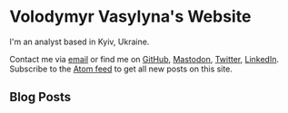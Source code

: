 # Volodymyr Vasylyna's Website

I'm an analyst based in Kyiv, Ukraine.

Contact me via <a href="mailto:karl@karl.berlin" rel="me">email</a> or find me on
<a href="https://github.com/karlb" rel="me">GitHub</a>,
<a href="https://fosstodon.org/@karlb" rel="me">Mastodon</a>,
<a href="https://twitter.com/karlb" rel="me">Twitter</a>,
<a href="https://www.linkedin.com/pub/karl-bartel/a/a3a/6b7" rel="me">LinkedIn</a>. Subscribe to the [Atom feed](atom.xml) to get all new posts on this site.

## Blog Posts

